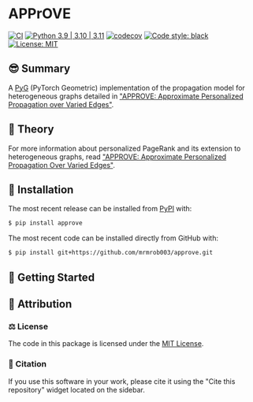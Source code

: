 # APPrOVE

[![CI](https://github.com/mrmrob003/approve/actions/workflows/CI.yml/badge.svg)](https://github.com/mrmrob003/approve/actions/workflows/CI.yml) [![Python 3.9 | 3.10 | 3.11](https://github.com/mrmrob003/approve/actions/workflows/tests.yml/badge.svg)](https://github.com/mrmrob003/approve/actions/workflows/test.yml) [![codecov](https://codecov.io/gh/mrmrob003/approve/graph/badge.svg?token=79PPMLYSBT)](https://codecov.io/gh/mrmrob003/approve) [![Code style: black](https://img.shields.io/badge/code%20style-black-000000.svg)](https://github.com/psf/black) [![License: MIT](https://img.shields.io/badge/License-MIT-yellow.svg)](https://opensource.org/licenses/MIT)

## 😎 Summary

A [PyG](https://pytorch-geometric.readthedocs.io/en/latest/index.html) (PyTorch Geometric) implementation of the propagation model for heterogeneous graphs detailed in ["APPROVE: Approximate Personalized Propagation over Varied Edges"](https://arxiv.org/abs/23xx.xxxxx). 

## 🧠 Theory

For more information about personalized PageRank and its extension to heterogeneous graphs, read ["APPROVE: Approximate Personalized Propagation Over Varied Edges"](https://arxiv.org/abs/23xx.xxxxx).

## 🚀 Installation

The most recent release can be installed from
[PyPI](https://pypi.org/project/approve/) with:

```bash
$ pip install approve
```

The most recent code can be installed directly from GitHub with:

```bash
$ pip install git+https://github.com/mrmrob003/approve.git
```

## 🏃 Getting Started


## 👋 Attribution

### ⚖️ License
The code in this package is licensed under the [MIT License](./LICENSE).

### 📖 Citation
If you use this software in your work, please cite it using the "Cite this repository" widget located on the sidebar.
